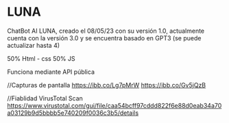 # LUNA
ChatBot AI LUNA, creado el 08/05/23 con su versión 1.0, actualmente cuenta con la versión 3.0 y se encuentra basado en GPT3 (se puede actualizar hasta 4)

50% Html - css
50% JS

Funciona mediante API pública 

//Capturas de pantalla
https://ibb.co/Lg7pMrW
https://ibb.co/Gv5jQzB


//Fiablidad VirusTotal Scan
https://www.virustotal.com/gui/file/caa54bcff97cddd822f6e88d0eab34a70a03129b9d5bbbb5e740209f0036c3b5/details
